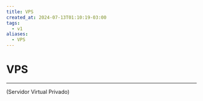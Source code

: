 ```yaml
---
title: VPS
created_at: 2024-07-13T01:10:19-03:00
tags:
  - v1
aliases:
  - VPS
---
```

# VPS
---

 (Servidor Virtual Privado)